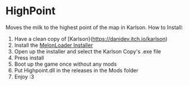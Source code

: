 # HighPoint
Moves the milk to the highest point of the map in Karlson.
How to Install:

1. Have a clean copy of [Karlson}(https://danidev.itch.io/karlson)
2. Install the [MelonLoader Installer](https://github.com/HerpDerpinstine/MelonLoader/releases/latest/download/MelonLoader.Installer.exe) 
3. Open up the installer and select the Karlson Copy's .exe file
4. Press install
5. Boot up the game once without any mods
6. Put Highpoint.dll in the releases in the Mods folder
7. Enjoy :3
